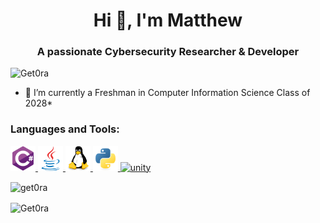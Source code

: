 <h1 align="center">Hi 👋, I'm Matthew</h1>
<h3 align="center">A passionate Cybersecurity Researcher & Developer</h3>

<p align="left"> <img src="https://komarev.com/ghpvc/?username=get0ra&label=Profile%20views&color=0e75b6&style=flat" alt="Get0ra" /> </p>

- 🌱 I’m currently a Freshman in Computer Information Science Class of 2028*

<h3 align="left">Languages and Tools:</h3>
<p align="left"> <a href="https://www.w3schools.com/cs/" target="_blank" rel="noreferrer"> <img src="https://raw.githubusercontent.com/devicons/devicon/master/icons/csharp/csharp-original.svg" alt="csharp" width="40" height="40"/> </a> <a href="https://www.java.com" target="_blank" rel="noreferrer"> <img src="https://raw.githubusercontent.com/devicons/devicon/master/icons/java/java-original.svg" alt="java" width="40" height="40"/> </a> <a href="https://www.linux.org/" target="_blank" rel="noreferrer"> <img src="https://raw.githubusercontent.com/devicons/devicon/master/icons/linux/linux-original.svg" alt="linux" width="40" height="40"/> </a> <a href="https://www.python.org" target="_blank" rel="noreferrer"> <img src="https://raw.githubusercontent.com/devicons/devicon/master/icons/python/python-original.svg" alt="python" width="40" height="40"/> </a> <a href="https://unity.com/" target="_blank" rel="noreferrer"> <img src="https://www.vectorlogo.zone/logos/unity3d/unity3d-icon.svg" alt="unity" width="40" height="40"/> </a> </p>

<p><img align="center" src="https://github-readme-stats.vercel.app/api/top-langs?username=get0ra&show_icons=true&locale=en&layout=compact" alt="get0ra" /></p>

<p><img align="center" src="https://github-readme-streak-stats.herokuapp.com/?user=get0ra&" alt="Get0ra" /></p>
